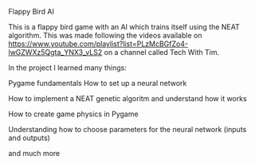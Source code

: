 Flappy Bird AI

This is a flappy bird game with an AI which trains itself using the NEAT algorithm. This was made following the videos available on https://www.youtube.com/playlist?list=PLzMcBGfZo4-lwGZWXz5Qgta_YNX3_vLS2 on a channel called Tech With Tim.

In the project I learned many things:

Pygame fundamentals
How to set up a neural network

How to implement a NEAT genetic algoritm and understand how it works

How to create game physics in Pygame

Understanding how to choose parameters for the neural network (inputs and outputs)

and much more
